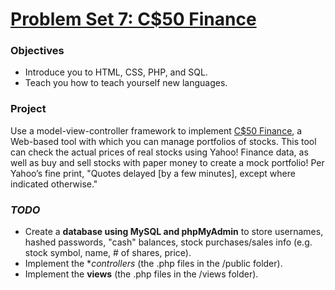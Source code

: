 # [Problem Set 7: C$50 Finance](http://cdn.cs50.net/2016/x/psets/7/pset7/pset7.html)

### Objectives
- Introduce you to HTML, CSS, PHP, and SQL.
- Teach you how to teach yourself new languages.

### Project
Use a model-view-controller framework to implement [C$50 Finance](https://finance.cs50.net/), 
a Web-based tool with which you can manage portfolios of stocks. This tool can check the actual 
prices of real stocks using Yahoo! Finance data, as well as buy and sell stocks with paper money 
to create a mock portfolio! Per Yahoo’s fine print, "Quotes delayed [by a few minutes], except 
where indicated otherwise."

### *TODO*
- Create a **database using MySQL and phpMyAdmin** to store usernames, hashed passwords, "cash" balances, stock purchases/sales info (e.g. stock symbol, name, # of shares, price).
- Implement the **controllers* (the .php files in the /public folder).
- Implement the **views** (the .php files in the /views folder).
